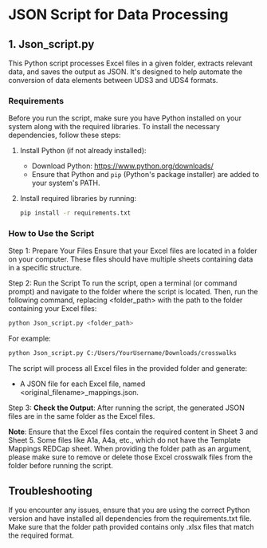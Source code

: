 # JSON Script for Data Processing
## 1. Json_script.py
This Python script processes Excel files in a given folder, extracts relevant data, and saves the output as JSON. It's designed to help automate the conversion of data elements between UDS3 and UDS4 formats.

### Requirements

Before you run the script, make sure you have Python installed on your system along with the required libraries. To install the necessary dependencies, follow these steps:

1. Install Python (if not already installed):
   - Download Python: https://www.python.org/downloads/
   - Ensure that Python and `pip` (Python's package installer) are added to your system's PATH.

2. Install required libraries by running:
   ```bash
   pip install -r requirements.txt
    ```

### How to Use the Script
Step 1: Prepare Your Files
Ensure that your Excel files are located in a folder on your computer. These files should have multiple sheets containing data in a specific structure.

Step 2: Run the Script
To run the script, open a terminal (or command prompt) and navigate to the folder where the script is located. Then, run the following command, replacing <folder_path> with the path to the folder containing your Excel files:
 ```bash
python Json_script.py <folder_path>
 ```
For example:
 ```bash
python Json_script.py C:/Users/YourUsername/Downloads/crosswalks
 ```

The script will process all Excel files in the provided folder and generate:
- A JSON file for each Excel file, named <original_filename>_mappings.json.

Step 3: **Check the Output**: 
After running the script, the generated JSON files are in the same folder as the Excel files.

**Note**: Ensure that the Excel files contain the required content in Sheet 3 and Sheet 5. Some files like A1a, A4a, etc., which do not have the Template Mappings REDCap sheet. When providing the folder path as an argument, please make sure to remove or delete those Excel crosswalk files from the folder before running the script.

## Troubleshooting
If you encounter any issues, ensure that you are using the correct Python version and have installed all dependencies from the requirements.txt file.
Make sure that the folder path provided contains only .xlsx files that match the required format.
